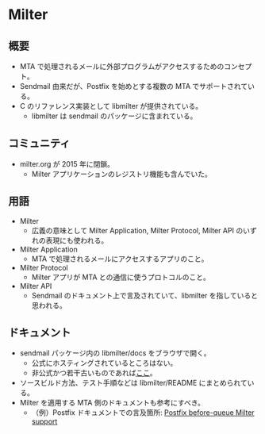 # Milter

## 概要

- MTA で処理されるメールに外部プログラムがアクセスするためのコンセプト。
- Sendmail 由来だが、Postfix を始めとする複数の MTA でサポートされている。
- C のリファレンス実装として libmilter が提供されている。
  - libmilter は sendmail のパッケージに含まれている。

## コミュニティ

- milter.org が 2015 年に閉鎖。
  - Milter アプリケーションのレジストリ機能も含んでいた。

## 用語

- Milter
  - 広義の意味として Milter Application, Milter Protocol, Milter API のいずれの表現にも使われる。
- Milter Application
  - MTA で処理されるメールにアクセスするアプリのこと。
- Milter Protocol
  - Milter アプリが MTA との通信に使うプロトコルのこと。
- Milter API
  - Sendmail のドキュメント上で言及されていて、libmilter を指していると思われる。

## ドキュメント

- sendmail パッケージ内の libmilter/docs をブラウザで開く。
  - 公式にホスティングされているところはない。
  - 非公式かつ若干古いものであれば[ここ](http://www.elandsys.com/resources/sendmail/libmilter/)。
- ソースビルド方法、テスト手順などは libmilter/README にまとめられている。
- Milter を適用する MTA 側のドキュメントも参考にすべき。
  - （例）Postfix ドキュメントでの言及箇所: [Postfix before-queue Milter support](http://www.postfix.org/MILTER_README.html)
